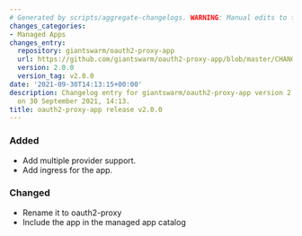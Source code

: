 ```yaml
---
# Generated by scripts/aggregate-changelogs. WARNING: Manual edits to this files will be overwritten.
changes_categories:
- Managed Apps
changes_entry:
  repository: giantswarm/oauth2-proxy-app
  url: https://github.com/giantswarm/oauth2-proxy-app/blob/master/CHANGELOG.md#200---2021-09-30
  version: 2.0.0
  version_tag: v2.0.0
date: '2021-09-30T14:13:15+00:00'
description: Changelog entry for giantswarm/oauth2-proxy-app version 2.0.0, published
  on 30 September 2021, 14:13.
title: oauth2-proxy-app release v2.0.0
---
```


### Added
- Add multiple provider support.
- Add ingress for the app.
### Changed
- Rename it to oauth2-proxy
- Include the app in the managed app catalog
